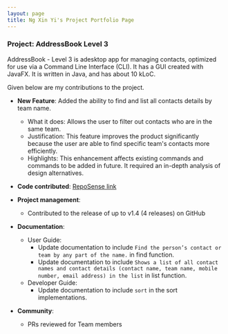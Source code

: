 ```yaml
---
layout: page
title: Ng Xin Yi's Project Portfolio Page
---
```


### Project: AddressBook Level 3

AddressBook - Level 3 is adesktop app for managing contacts, optimized for use via a Command Line Interface (CLI). It has a GUI created with JavaFX. It is written in Java, and has about 10 kLoC.

Given below are my contributions to the project.

* **New Feature**: Added the ability to find and list all contacts details by team name.
  * What it does: Allows the user to filter out contacts who are in the same team.
  * Justification: This feature improves the product significantly because the user are able to find specific team's contacts more efficiently.
  * Highlights: This enhancement affects existing commands and commands to be added in future. It required an in-depth analysis of design alternatives.

* **Code contributed**: [RepoSense link](https://nus-tic4002-ay2122s2.github.io/tp-dashboard/?search=elxy&sort=groupTitle&sortWithin=title&timeframe=commit&mergegroup=&groupSelect=groupByRepos&breakdown=true&checkedFileTypes=docs~functional-code~test-code~other&since=2022-02-11)

* **Project management**:
  * Contributed to the release of up to v1.4 (4 releases) on GitHub

* **Documentation**:
  * User Guide:
    * Update documentation to include `Find the person’s contact or team by any part of the name.` in find function.
    * Update documentation to include `Shows a list of all contact names and contact details (contact name, team name, mobile number, email address) in the list` in list function.
  * Developer Guide:
    * Update documentation to include `sort` in the sort implementations.
    
* **Community**:
  * PRs reviewed for Team members
  